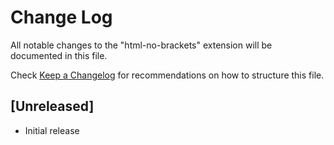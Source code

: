 # Change Log

All notable changes to the "html-no-brackets" extension will be documented in this file.

Check [Keep a Changelog](http://keepachangelog.com/) for recommendations on how to structure this file.

## [Unreleased]

- Initial release